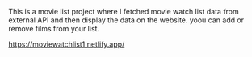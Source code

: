 This is a movie list project where I fetched movie watch list data from          
external API and then display the data on the website. yoou can add or remove films from your list.                                                                                                                                                        
 
https://moviewatchlist1.netlify.app/    
